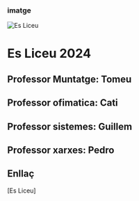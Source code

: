 ### imatge
![Es Liceu](https://esliceu.cat/wp-content/uploads/2023/02/logo_llac%CC%A7n.png)

# Es Liceu 2024

## Professor Muntatge: Tomeu

## Professor ofimatica: Cati

## Professor sistemes: Guillem

## Professor xarxes: Pedro

## Enllaç

[Es Liceu]